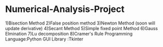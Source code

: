 # Numerical-Analysis-Project
1)Bisection Method 
2)False position method 
3)Newton Method (soon will update derivative)
4)Secant Method
5)Simple fixed point Method
6)Gauss Elmination
7)Lu decomposition 
8)Cramer's Rule
Programming Language:Python
GUI Library :Tkinter
